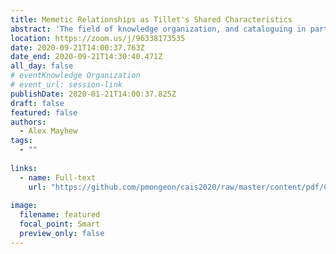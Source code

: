 ```yaml
---
title: Memetic Relationships as Tillet's Shared Characteristics
abstract: 'The field of knowledge organization, and cataloguing in particular, has increasingly become concerned with bibliographic relationships. Tillett (2001) developed a taxonomy of bibliographic relationships that is largely shared by Functional Requirements for Bibliographic Records (FRBR), with the exception of the “shared characteristic” relationship including such features as shared creator or subject headings. This paper will offer another possible shared characteristic: “memes.” Memes are units of cultural inheritance and include literary tropes, character archetypes, and genre conceits, and can link otherwise unconnected works.'
location: https://zoom.us/j/96338173535
date: 2020-09-21T14:00:37.763Z
date_end: 2020-09-21T14:30:40.471Z
all_day: false
# eventKnowledge Organization
# event_url: session-link
publishDate: 2020-01-21T14:00:37.825Z
draft: false
featured: false
authors:
  - Alex Mayhew
tags:
  - ""
  
links:
  - name: Full-text
    url: "https://github.com/pmongeon/cais2020/raw/master/content/pdf/CAIS2020_paper15_Mayhew.pdf"
    
image:
  filename: featured
  focal_point: Smart
  preview_only: false
---
```

